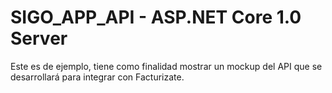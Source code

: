 # SIGO_APP_API - ASP.NET Core 1.0 Server

Este es de ejemplo, tiene como finalidad mostrar un mockup del API que se desarrollará para integrar con Facturizate.
